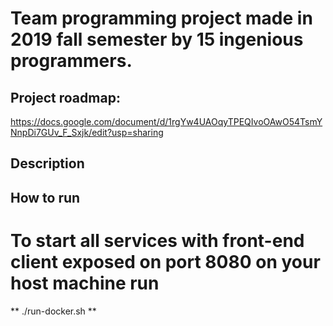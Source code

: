 # Team programming project made in 2019 fall semester by 15 ingenious programmers.

## Project roadmap:
https://docs.google.com/document/d/1rgYw4UAOqyTPEQIvoOAwO54TsmYNnpDi7GUv_F_Sxjk/edit?usp=sharing

## Description



## How to run

# To start all services with front-end client exposed on port 8080 on your host machine run
** ./run-docker.sh **